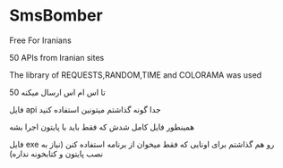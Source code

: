 # SmsBomber
Free For Iranians


50 APIs from Iranian sites


The library of REQUESTS,RANDOM,TIME and COLORAMA was used


50 تا اس ام اس ارسال میکنه

فایل api جدا گونه گذاشتم میتونین استفاده کنید

همینطور فایل کامل شدش که فقط باید با پایتون اجرا بشه 

فایل exe رو هم گذاشتم برای اونایی که فقط میخوان از برنامه استفاده کنن (نیاز به نصب پایتون و کتابخونه نداره)
